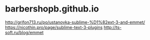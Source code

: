 # barbershopb.github.io
http://grifon713.ru/po/ustanovka-sublime-%D1%82ext-3-and-emmet/
https://nicothin.pro/page/sublime-text-3-plugins
http://ts-soft.ru/blog/emmet
